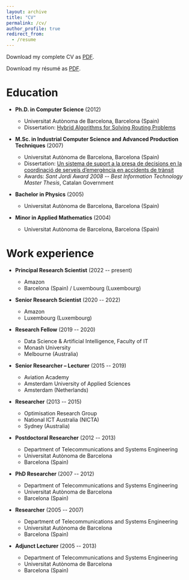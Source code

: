 ```yaml
---
layout: archive
title: "CV"
permalink: /cv/
author_profile: true
redirect_from:
  - /resume
---
```


Download my complete CV as [PDF](../files/cv_daniel_guimarans.pdf).

Download my résumé as [PDF](../files/resume_daniel_guimarans.pdf).

Education
======

* **Ph.D. in Computer Science** (2012)
  * Universitat Autònoma de Barcelona, Barcelona (Spain)
  * Dissertation: [Hybrid Algorithms for Solving Routing Problems](../files/Guimarans_PhD_Thesis.pdf)

* **M.Sc. in Industrial Computer Science and Advanced Production Techniques** (2007)
  * Universitat Autònoma de Barcelona, Barcelona (Spain)
  * Dissertation: [Un sistema de suport a la presa de decisions en la coordinació de serveis d’emergència en accidents de trànsit](../files/Guimarans_Master_Thesis.pdf)
  * Awards: *Sant Jordi Award 2008 -- Best Information Technology Master Thesis*, Catalan Government

* **Bachelor in Physics** (2005)
  * Universitat Autònoma de Barcelona, Barcelona (Spain)

* **Minor in Applied Mathematics** (2004)
  * Universitat Autònoma de Barcelona, Barcelona (Spain)


Work experience
======

* **Principal Research Scientist** (2022 -- present)
  * Amazon 
  * Barcelona (Spain) / Luxembourg (Luxembourg)

* **Senior Research Scientist** (2020 -- 2022)
  * Amazon
  * Luxembourg (Luxembourg)

* **Research Fellow** (2019 -- 2020)
  * Data Science & Artificial Intelligence, Faculty of IT
  * Monash University
  * Melbourne (Australia)

* **Senior Researcher – Lecturer** (2015 -- 2019)
  * Aviation Academy
  * Amsterdam University of Applied Sciences
  * Amsterdam (Netherlands)

* **Researcher** (2013 -- 2015)
  * Optimisation Research Group
  * National ICT Australia (NICTA)
  * Sydney (Australia)

* **Postdoctoral Researcher** (2012 -- 2013)
  * Department of Telecommunications and Systems Engineering
  * Universitat Autònoma de Barcelona
  * Barcelona (Spain)

* **PhD Researcher** (2007 -- 2012)
  * Department of Telecommunications and Systems Engineering
  * Universitat Autònoma de Barcelona
  * Barcelona (Spain)

* **Researcher** (2005 -- 2007)
  * Department of Telecommunications and Systems Engineering
  * Universitat Autònoma de Barcelona
  * Barcelona (Spain)

* **Adjunct Lecturer** (2005 -- 2013)
  * Department of Telecommunications and Systems Engineering
  * Universitat Autònoma de Barcelona
  * Barcelona (Spain)
